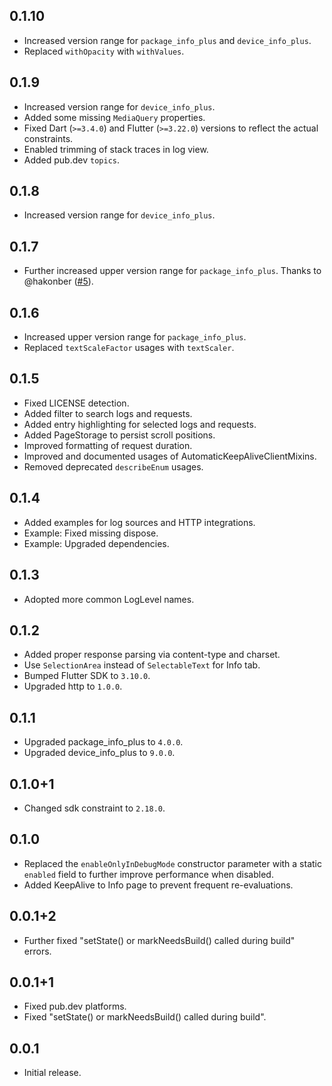 ## 0.1.10

* Increased version range for `package_info_plus` and `device_info_plus`.
* Replaced `withOpacity` with `withValues`.

## 0.1.9

* Increased version range for `device_info_plus`.
* Added some missing `MediaQuery` properties.
* Fixed Dart (`>=3.4.0`) and Flutter (`>=3.22.0`) versions to reflect the actual constraints.
* Enabled trimming of stack traces in log view.
* Added pub.dev `topics`.

## 0.1.8

* Increased version range for `device_info_plus`.

## 0.1.7

* Further increased upper version range for `package_info_plus`. Thanks to
  @hakonber ([#5](https://github.com/Bungeefan/flutter_debug_overlay/issues/5)).

## 0.1.6

* Increased upper version range for `package_info_plus`.
* Replaced `textScaleFactor` usages with `textScaler`.

## 0.1.5

* Fixed LICENSE detection.
* Added filter to search logs and requests.
* Added entry highlighting for selected logs and requests.
* Added PageStorage to persist scroll positions.
* Improved formatting of request duration.
* Improved and documented usages of AutomaticKeepAliveClientMixins.
* Removed deprecated `describeEnum` usages.

## 0.1.4

* Added examples for log sources and HTTP integrations.
* Example: Fixed missing dispose.
* Example: Upgraded dependencies.

## 0.1.3

* Adopted more common LogLevel names.

## 0.1.2

* Added proper response parsing via content-type and charset.
* Use `SelectionArea` instead of `SelectableText` for Info tab.
* Bumped Flutter SDK to `3.10.0`.
* Upgraded http to `1.0.0`.

## 0.1.1

* Upgraded package_info_plus to `4.0.0`.
* Upgraded device_info_plus to `9.0.0`.

## 0.1.0+1

* Changed sdk constraint to `2.18.0`.

## 0.1.0

* Replaced the `enableOnlyInDebugMode` constructor parameter with a static `enabled` field to
  further improve performance when disabled.
* Added KeepAlive to Info page to prevent frequent re-evaluations.

## 0.0.1+2

* Further fixed "setState() or markNeedsBuild() called during build" errors.

## 0.0.1+1

* Fixed pub.dev platforms.
* Fixed "setState() or markNeedsBuild() called during build".

## 0.0.1

* Initial release.
